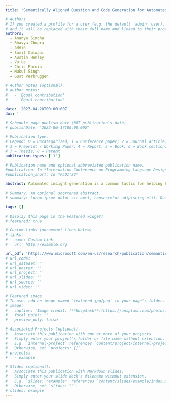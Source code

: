 ```yaml
---
title: 'Semantically Aligned Question and Code Generation for Automated Insight Generation'

# Authors
# If you created a profile for a user (e.g. the default `admin` user), write the username (folder name) here
# and it will be replaced with their full name and linked to their profile.
authors:
  - Ananya Singha
  - Bhavya Chopra
  - admin
  - Sumit Gulwani
  - Austin Henley
  - Vu Le
  - Chris Parnin
  - Mukul Singh
  - Gust Verbruggen

# Author notes (optional)
# author_notes:
#   - 'Equal contribution'
#   - 'Equal contribution'

date: '2023-04-20T00:00:00Z'
doi: ''

# Schedule page publish date (NOT publication's date).
# publishDate: '2022-06-17T00:00:00Z'

# Publication type.
# Legend: 0 = Uncategorized; 1 = Conference paper; 2 = Journal article;
# 3 = Preprint / Working Paper; 4 = Report; 5 = Book; 6 = Book section;
# 7 = Thesis; 8 = Patent
publication_types: ['1']

# Publication name and optional abbreviated publication name.
#publication: In *Internation Conference on Programming Language Design and Implementation, 2022*
#publication_short: In *PLDI'22*

abstract: Automated insight generation is a common tactic for helping knowledge workers, such as data scientists, to quickly understand the potential value of new and unfamiliar data. Unfortunately, automated insights produced by large-language models can generate code that does not correctly correspond or align to the insight. In this paper, we leverage the semantic knowledge of large language models to generate targeted and insightful questions about data and the corresponding code to answer those questions. Then through an empirical study on data from Open-WikiTable, we show that embeddings can be effectively used for filtering out semantically unaligned pairs of question and code. Additionally, we found that generating questions and code together yields more diverse questions.

# Summary. An optional shortened abstract.
# summary: Lorem ipsum dolor sit amet, consectetur adipiscing elit. Duis posuere tellus ac convallis placerat. Proin tincidunt magna sed ex sollicitudin condimentum.

tags: []

# Display this page in the Featured widget?
# featured: true

# Custom links (uncomment lines below)
# links:
# - name: Custom Link
#   url: http://example.org

url_pdf: 'https://www.microsoft.com/en-us/research/publication/semantically-aligned-question-and-code-generation/'
# url_code: ''
# url_dataset: ''
# url_poster: ''
# url_project: ''
# url_slides: ''
# url_source: ''
# url_video: ''

# Featured image
# To use, add an image named `featured.jpg/png` to your page's folder.
# image:
#   caption: 'Image credit: [**Unsplash**](https://unsplash.com/photos/pLCdAaMFLTE)'
#   focal_point: ''
#   preview_only: false

# Associated Projects (optional).
#   Associate this publication with one or more of your projects.
#   Simply enter your project's folder or file name without extension.
#   E.g. `internal-project` references `content/project/internal-project/index.md`.
#   Otherwise, set `projects: []`.
# projects:
#   - example

# Slides (optional).
#   Associate this publication with Markdown slides.
#   Simply enter your slide deck's filename without extension.
#   E.g. `slides: "example"` references `content/slides/example/index.md`.
#   Otherwise, set `slides: ""`.
# slides: example
---
```



